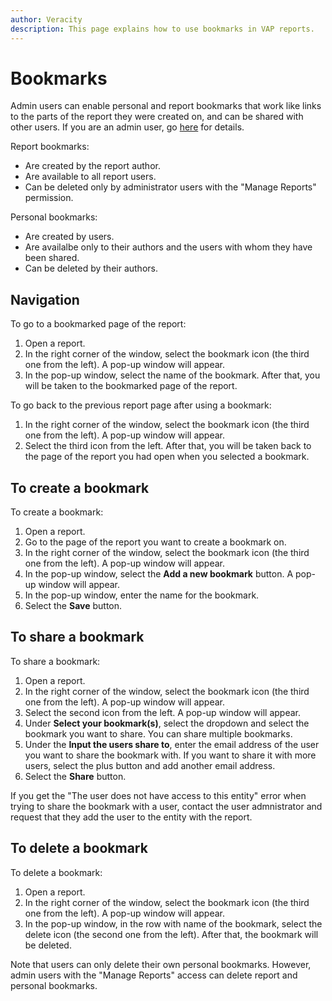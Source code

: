 ```yaml
---
author: Veracity
description: This page explains how to use bookmarks in VAP reports.
---
```


# Bookmarks

Admin users can enable personal and report bookmarks that work like links to the parts of the report they were created on, and can be shared with other users. If you are an admin user, go [here](../admin-tab/manage-reports.md#enable-bookmarks) for details.

Report bookmarks:
* Are created by the report author.
* Are available to all report users.
* Can be deleted only by administrator users with the "Manage Reports" permission.

Personal bookmarks:
* Are created by users.
* Are availalbe only to their authors and the users with whom they have been shared.
* Can be deleted by their authors.

## Navigation

To go to a bookmarked page of the report:
1. Open a report.
2. In the right corner of the window, select the bookmark icon (the third one from the left). A pop-up window will appear.
3. In the pop-up window, select the name of the bookmark. After that, you will be taken to the bookmarked page of the report.

To go back to the previous report page after using a bookmark:
1. In the right corner of the window, select the bookmark icon (the third one from the left). A pop-up window will appear.
2. Select the third icon from the left. After that, you will be taken back to the page of the report you had open when you selected a bookmark.

## To create a bookmark

To create a bookmark:
1. Open a report.
2. Go to the page of the report you want to create a bookmark on.
3. In the right corner of the window, select the bookmark icon (the third one from the left). A pop-up window will appear.
4. In the pop-up window, select the **Add a new bookmark** button. A pop-up window will appear.
5. In the pop-up window, enter the name for the bookmark.
5. Select the **Save** button.

## To share a bookmark

To share a bookmark:
1. Open a report.
2. In the right corner of the window, select the bookmark icon (the third one from the left). A pop-up window will appear.
3. Select the second icon from the left. A pop-up window will appear.
4. Under **Select your bookmark(s)**, select the dropdown and select the bookmark you want to share. You can share multiple bookmarks.
5. Under the **Input the users share to**, enter the email address of the user you want to share the bookmark with. If you want to share it with more users, select the plus button and add another email address.
6. Select the **Share** button.

If you get the "The user does not have access to this entity" error when trying to share the bookmark with a user, contact the user admnistrator and request that they add the user to the entity with the report.

## To delete a bookmark

To delete a bookmark:
1. Open a report.
2. In the right corner of the window, select the bookmark icon (the third one from the left). A pop-up window will appear.
3. In the pop-up window, in the row with name of the bookmark, select the delete icon (the second one from the left). After that, the bookmark will be deleted.

Note that users can only delete their own personal bookmarks. However, admin users with the "Manage Reports" access can delete report and personal bookmarks.